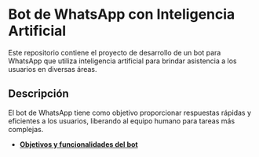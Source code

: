 # Bot de WhatsApp con Inteligencia Artificial

Este repositorio contiene el proyecto de desarrollo de un bot para WhatsApp que utiliza inteligencia artificial para brindar asistencia a los usuarios en diversas áreas.

## Descripción

El bot de WhatsApp tiene como objetivo proporcionar respuestas rápidas y eficientes a los usuarios, liberando al equipo humano para tareas más complejas.
* **[Objetivos y funcionalidades del bot](documentacion/README.md#objetivos-y-funcionalidades)**
